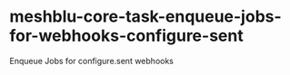# meshblu-core-task-enqueue-jobs-for-webhooks-configure-sent
Enqueue Jobs for configure.sent webhooks
